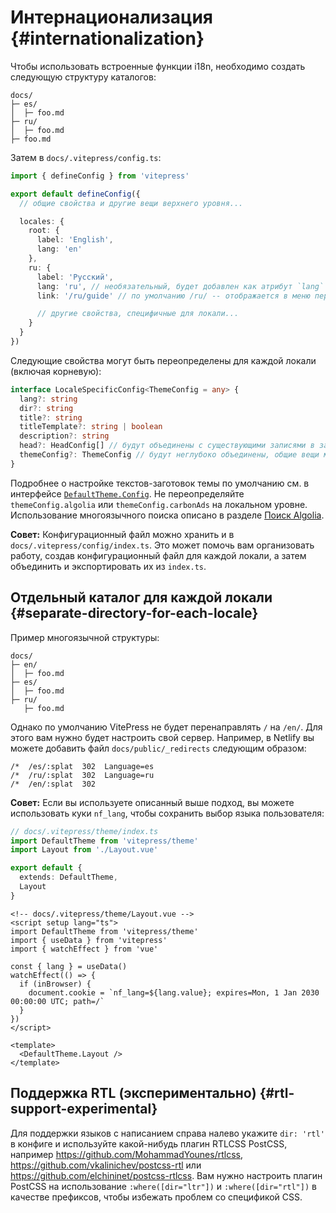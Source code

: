 # Интернационализация {#internationalization}

Чтобы использовать встроенные функции i18n, необходимо создать следующую структуру каталогов:

```
docs/
├─ es/
│  ├─ foo.md
├─ ru/
│  ├─ foo.md
├─ foo.md
```

Затем в `docs/.vitepress/config.ts`:

```ts
import { defineConfig } from 'vitepress'

export default defineConfig({
  // общие свойства и другие вещи верхнего уровня...

  locales: {
    root: {
      label: 'English',
      lang: 'en'
    },
    ru: {
      label: 'Русский',
      lang: 'ru', // необязательный, будет добавлен как атрибут `lang` в тег `html`
      link: '/ru/guide' // по умолчанию /ru/ -- отображается в меню переводов на панели навигации, может быть внешним

      // другие свойства, специфичные для локали...
    }
  }
})
```

Следующие свойства могут быть переопределены для каждой локали (включая корневую):

```ts
interface LocaleSpecificConfig<ThemeConfig = any> {
  lang?: string
  dir?: string
  title?: string
  titleTemplate?: string | boolean
  description?: string
  head?: HeadConfig[] // будут объединены с существующими записями в заголовке, дублирующие метатеги будут автоматически удалены
  themeConfig?: ThemeConfig // будут неглубоко объединены, общие вещи можно поместить в запись themeConfig верхнего уровня
}
```

Подробнее о настройке текстов-заготовок темы по умолчанию см. в интерфейсе [`DefaultTheme.Config`](https://github.com/vuejs/vitepress/blob/main/types/default-theme.d.ts). Не переопределяйте `themeConfig.algolia` или `themeConfig.carbonAds` на локальном уровне. Использование многоязычного поиска описано в разделе [Поиск Algolia](../reference/default-theme-search#algolia-search-i18n).

**Совет:** Конфигурационный файл можно хранить и в `docs/.vitepress/config/index.ts`. Это может помочь вам организовать работу, создав конфигурационный файл для каждой локали, а затем объединить и экспортировать их из `index.ts`.

## Отдельный каталог для каждой локали {#separate-directory-for-each-locale}

Пример многоязычной структуры:

```
docs/
├─ en/
│  ├─ foo.md
├─ es/
│  ├─ foo.md
├─ ru/
   ├─ foo.md
```

Однако по умолчанию VitePress не будет перенаправлять `/` на `/en/`. Для этого вам нужно будет настроить свой сервер. Например, в Netlify вы можете добавить файл `docs/public/_redirects` следующим образом:

```
/*  /es/:splat  302  Language=es
/*  /ru/:splat  302  Language=ru
/*  /en/:splat  302
```

**Совет:** Если вы используете описанный выше подход, вы можете использовать куки `nf_lang`, чтобы сохранить выбор языка пользователя:

```ts
// docs/.vitepress/theme/index.ts
import DefaultTheme from 'vitepress/theme'
import Layout from './Layout.vue'

export default {
  extends: DefaultTheme,
  Layout
}
```

```vue
<!-- docs/.vitepress/theme/Layout.vue -->
<script setup lang="ts">
import DefaultTheme from 'vitepress/theme'
import { useData } from 'vitepress'
import { watchEffect } from 'vue'

const { lang } = useData()
watchEffect(() => {
  if (inBrowser) {
    document.cookie = `nf_lang=${lang.value}; expires=Mon, 1 Jan 2030 00:00:00 UTC; path=/`
  }
})
</script>

<template>
  <DefaultTheme.Layout />
</template>
```

## Поддержка RTL (экспериментально) {#rtl-support-experimental}

Для поддержки языков с написанием справа налево укажите `dir: 'rtl'` в конфиге и используйте какой-нибудь плагин RTLCSS PostCSS, например <https://github.com/MohammadYounes/rtlcss>, <https://github.com/vkalinichev/postcss-rtl> или <https://github.com/elchininet/postcss-rtlcss>. Вам нужно настроить плагин PostCSS на использование `:where([dir="ltr"])` и `:where([dir="rtl"])` в качестве префиксов, чтобы избежать проблем со спецификой CSS.
